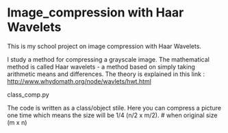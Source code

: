 # Image_compression with Haar Wavelets

This is my school project on image compression with Haar Wavelets.

I study a method for compressing a grayscale image. 
The mathematical method is called Haar wavelets - a method based on simply taking arithmetic means and differences.
The theory is explained in this link :
http://www.whydomath.org/node/wavlets/hwt.html


class_comp.py

The code is written as a class/object stile.
Here you can compress a picture one time which means the size will be 1/4 (n/2 x m/2). # when original size (m x n)



